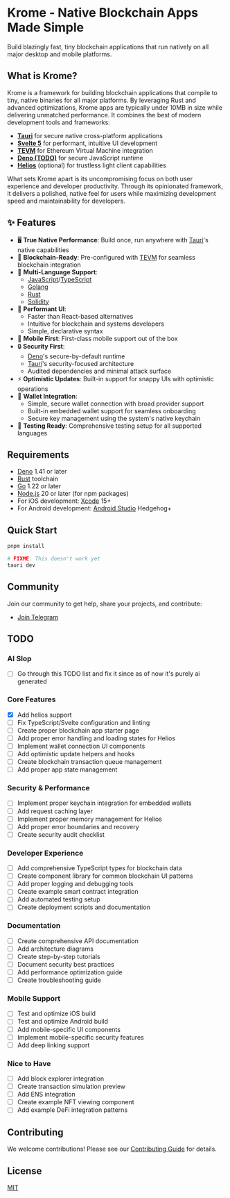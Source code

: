 # Krome - Native Blockchain Apps Made Simple

Build blazingly fast, tiny blockchain applications that run natively on all major desktop and mobile platforms.

## What is Krome?

Krome is a framework for building blockchain applications that compile to tiny, native binaries for all major platforms. By leveraging Rust and advanced optimizations, Krome apps are typically under 10MB in size while delivering unmatched performance. It combines the best of modern development tools and frameworks:

- **[Tauri](https://tauri.app)** for secure native cross-platform applications
- **[Svelte 5](https://svelte.dev)** for performant, intuitive UI development
- **[TEVM](https://tevm.sh)** for Ethereum Virtual Machine integration
- **[Deno (TODO)](https://deno.land)** for secure JavaScript runtime
- **[Helios](https://github.com/a16z/helios)** (optional) for trustless light client capabilities

What sets Krome apart is its uncompromising focus on both user experience and developer productivity. Through its opinionated framework, it delivers a polished, native feel for users while maximizing development speed and maintainability for developers.

## ✨ Features

- 🖥️ **True Native Performance**: Build once, run anywhere with [Tauri](https://tauri.app)'s native capabilities
- 🔗 **Blockchain-Ready**: Pre-configured with [TEVM](https://tevm.sh) for seamless blockchain integration
- 🔄 **Multi-Language Support**: 
  - [JavaScript](https://developer.mozilla.org/en-US/docs/Web/JavaScript)/[TypeScript](https://www.typescriptlang.org)
  - [Golang](https://go.dev)
  - [Rust](https://www.rust-lang.org)
  - [Solidity](https://soliditylang.org)
- 🎨 **Performant UI**: 
  - Faster than React-based alternatives
  - Intuitive for blockchain and systems developers
  - Simple, declarative syntax
- 📱 **Mobile First**: First-class mobile support out of the box
- 🔒 **Security First**: 
  - [Deno](https://deno.land)'s secure-by-default runtime
  - [Tauri](https://tauri.app/v1/guides/security/security)'s security-focused architecture
  - Audited dependencies and minimal attack surface
- ⚡ **Optimistic Updates**: Built-in support for snappy UIs with optimistic operations
- 👛 **Wallet Integration**: 
  - Simple, secure wallet connection with broad provider support
  - Built-in embedded wallet support for seamless onboarding
  - Secure key management using the system's native keychain
- 🧪 **Testing Ready**: Comprehensive testing setup for all supported languages

## Requirements

- [Deno](https://deno.land/manual/getting_started/installation) 1.41 or later
- [Rust](https://www.rust-lang.org/tools/install) toolchain
- [Go](https://go.dev/doc/install) 1.22 or later
- [Node.js](https://nodejs.org) 20 or later (for npm packages)
- For iOS development: [Xcode](https://developer.apple.com/xcode/) 15+
- For Android development: [Android Studio](https://developer.android.com/studio) Hedgehog+

## Quick Start

```bash
pnpm install

# FIXME: This doesn't work yet
tauri dev
```

## Community

Join our community to get help, share your projects, and contribute:

- [Join Telegram](https://t.me/kromehq)

## TODO

### AI Slop
- [ ] Go through this TODO list and fix it since as of now it's purely ai generated

### Core Features
- [x] Add helios support
- [ ] Fix TypeScript/Svelte configuration and linting
- [ ] Create proper blockchain app starter page
- [ ] Add proper error handling and loading states for Helios
- [ ] Implement wallet connection UI components
- [ ] Add optimistic update helpers and hooks
- [ ] Create blockchain transaction queue management
- [ ] Add proper app state management

### Security & Performance
- [ ] Implement proper keychain integration for embedded wallets
- [ ] Add request caching layer
- [ ] Implement proper memory management for Helios
- [ ] Add proper error boundaries and recovery
- [ ] Create security audit checklist

### Developer Experience
- [ ] Add comprehensive TypeScript types for blockchain data
- [ ] Create component library for common blockchain UI patterns
- [ ] Add proper logging and debugging tools
- [ ] Create example smart contract integration
- [ ] Add automated testing setup
- [ ] Create deployment scripts and documentation

### Documentation
- [ ] Create comprehensive API documentation
- [ ] Add architecture diagrams
- [ ] Create step-by-step tutorials
- [ ] Document security best practices
- [ ] Add performance optimization guide
- [ ] Create troubleshooting guide

### Mobile Support
- [ ] Test and optimize iOS build
- [ ] Test and optimize Android build
- [ ] Add mobile-specific UI components
- [ ] Implement mobile-specific security features
- [ ] Add deep linking support

### Nice to Have
- [ ] Add block explorer integration
- [ ] Create transaction simulation preview
- [ ] Add ENS integration
- [ ] Create example NFT viewing component
- [ ] Add example DeFi integration patterns

## Contributing

We welcome contributions! Please see our [Contributing Guide](CONTRIBUTING.md) for details.

## License

[MIT](LICENSE)
